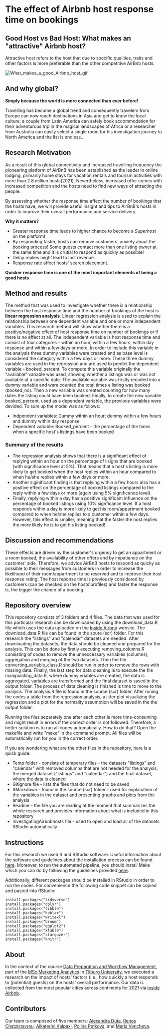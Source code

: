 # The effect of Airbnb host response time on bookings


## Good Host vs Bad Host: What makes an "attractive" Airbnb host?
Attractive host refers to the host that due to specific qualities, traits and other factors is more preferable than the other competitive AirBnb hosts.

![What_makes_a_good_Airbnb_host_gif](https://user-images.githubusercontent.com/90336625/133652498-0b09cb3a-7a65-482d-abf3-01b0570e38b2.gif)



## And why global?
__Simply because the world is more connected than ever before!__

Travelling has become a global trend and consequently travelers from Europe can now reach destinations in Asia and get to know the local culture, a couple from Latin America can safely book accommodation for their adventurous trip in the magical landscapes of Africa or a researcher from Australia can easily select a single room for his investigation journey to North America and the list is endless...

## Research Motivation
As a result of this global connectivity and increased travelling frequency the pioneering platform of AirBnB has been established as the leader in online lodging, primarily home stays for vacation rentals and tourism activities with more than 2.8 million hosts(2021). Nevertheless, increased offer comes with increased competition and the hosts need to find new ways of attracting the people.

By assessing whether the response time affect the number of bookings that the hosts have, we will provide useful insight and tips to AirBnB's hosts in order to improve their overall performance and service delivery.


__Why it matters?__
* Greater response time leads to higher chance to become a *Superhost* on the platform!
* By responding faster, hosts can remove customers' anxiety about the booking process! Some guests contact more than one listing owner at the same time and it is crutial to respond as quickly as possible!
* Delay replies might lead to lost revenue. 
* Response rate affect hosts' search placement. 

**Quicker response time is one of the most important elements of being a good hosts**


## Method and results
The method that was used to investigate whether there is a relationship between the host response time and the number of bookings of the host is **linear regression analysis**. Linear regression analysis is used to explain the relationship between one dependent variable and one or more independent variables. This research method will show whether there is a positive/negative effect of host response time on number of bookings or if there is no effect at all. The independent variable is host response time and consist of four categores - within an hour, within a few hours, within day response and within a few days or more. In order to include this variable in the analysis three dummy variables were created and as base level is considered the category within a few days or more. These three dummy variables are used in the regression and are used to predict the dependent variable - booked_percent. To compute this variable originally the "avaliable" variable was used, showing whether a listings was or was not avaliable at a specific date. The avaliable variable was firstly recoded into a dummy variable and were counted the total times a listing was booked (booked_no). Then a new variable was created counting for how many dates the listing could have been booked. Finally, to create the new variable booked_percent, used as a dependent variable,  the previous variables were devided. To sum up the model was as follows: 
* Indpendent variables: Dummy within an hour; dummy within a few hours and dummy within day response
* Dependent variable: Booked_percent - the percentage of the times when a specific host's listings have been booked

### Summary of the results
* The regression analysis shows that there is a significant effect of replying within an hour on the percentage of lisigns that are booked (with significance level at 5%). That means that a host's listing is more likely to get booked when the host replies within an hour compared to when he/she replies within a few days or more. 
* Another siginificant finding is that replying within a few hours also has a positive effect on the percentage of booked listings compared to the reply within a few days or more (again using 5% significance level).
* Finally, replying within a day has a positive significant influence on the percentage of booked listings using 10% signficance level. If a host responds within a day is more likely to get his room/appartment booked compared to when he/she replies to a customer within a few days. However, this effect is smaller, meaning that the faster the host replies the more likely he is to get his listing booked! 

## Discussion and recommendations
These effects are driven by the customer's urgency to get an appartment or a room booked, the availability of other offers and by impatience on the customer' side. Therefore, we advice AirBnB hosts to respond as quicky as possible to their messages from customers in order to increase the likelihood of their room/appartment to be reserved and to improve their host response rating. The host reponse time is  previously considered by customers (can be checked on the hosts'profiles) and faster the response is, the bigger the chance of a booking.

## Repository overview
This repository consists of 3 folders and 4 files. The data that was used for this particular research can be downloaded by using the download_data.R file which uses the data uploaded on the [Inside Airbnb](http://insideairbnb.com/get-the-data.html) website. The download_data.R file can be found in the soure (scr) folder. For this research the "listings" and "calendar" datasets are needed. After downloading the datasets, the data should be cleaned and prepared for the analysis. This can be done by firstly executing removing_columns.R consisting of codes to remove the unneccessary variables (columns), aggregation and merging of the two datasets. Then the file converting_variable_class.R should be run in order to remove the rows with missing data. Finally, the last step for data cleaning is to execute the file manipulating_data.R, where dummy vriables are created, the data is aggregated, variables are transformed and the final dataset is saved in the output folder. The process of data cleaning is finished is time to move to the analysis. The analysis.R file is found in the source (scr) folder. After runing the codes a table from the regression analysis, a jitter plot visualizing the regression and a plot for the normality assumption will be saved in the the output folder.

Running the files separately one after each other is more time-consuming and might result in errors if the correct order is not followed. Therefore, a better solution is to run all codes automatically. How to do that? Open the makefile and write "make" in the command prompt. All files will be automatically run for you in the correct order.

If you are wondering what are the other files in the repository, here is a quick guide:
* Temp folder - consists of temporary files - the datasets "listings" and "calendar" with removed columns that are not needed for the analysis; the merged dataset ("listings" and "calendar") and the final dataset, where the data is cleaned
* Gitignore file - lists the files that do not need to be saved
* RMarkdown - found in the source (scr) folder - used for explanation of the variables in the dataset and presenting graphs and plots from the analysis
* Readme - the file you are reading at the moment that summarizes the whole research and provides information about what is included in this repository
* InvestigatingAirbnbhosts file - used to open and load all of the datasets RStudio automatically

## Instructions
For this research we used R and RStudio software. Useful information about the software and guidelines about the installation process can be found [here](https://tilburgsciencehub.com/building-blocks/configure-your-computer/statistics-and-computation/r/). Moreover, to run the automated pipeline, you should install Make which you can do by following the guidelines provided [here](https://tilburgsciencehub.com/building-blocks/configure-your-computer/automation-and-workflows/make/). 

Additionally, different packages should be installed in RStudio in order to run the codes. For convenience the following code snippet can be copied and pasted into RStudio:

```
install.packages("tidyverse")
install.packages("dplyr")
install.packages("tibble")
install.packages("hablar")
install.packages("writexl")
install.packages("broom")
install.packages("ggplot2")
install.packages("xtable")
install.packages("stargazer")
install.packages("knitr")
```


## About
In the context of the course [Data Preparation and Workflow Management](https://dprep.hannesdatta.com/), part of the [MSc Marketing Analytics](https://www.tilburguniversity.edu/education/masters-programmes/marketing-analytics) in [Tilburg University](https://www.tilburguniversity.edu/), we executed a research on the impact of hosts' factors (i.e., how quickly a host responds to (potential) guests) on the hosts' overall performance. Our data is collected from the most popular cities across continents for 2021 via [Inside Airbnb](http://insideairbnb.com/get-the-data.html).


## Contributors
Our team is composed of five members: [Alexandra Duta](https://github.com/AlexandraDuta), [Renos Chatzistavrou](https://github.com/topuserever), [Aikaterini Kalpaxi](https://github.com/akalpaxi), [Polina Petkova](https://github.com/polinapetkova), and [Maria Vencheva](https://github.com/MariaVelcheva).






